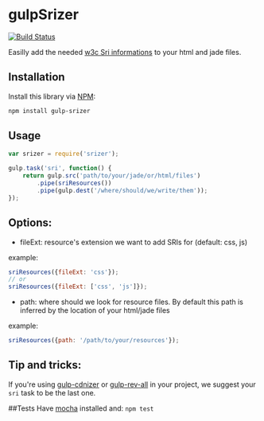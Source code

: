 # gulpSrizer
[![Build Status](https://travis-ci.org/namshi/gulp-srizer.svg?branch=travis)](https://travis-ci.org/namshi/gulp-srizer)

Easilly add the needed [w3c Sri informations](http://www.w3.org/TR/SRI/) to your html and jade files.

## Installation

Install this library via [NPM](https://www.npmjs.org/package/gulp-srizer):

``` bash
npm install gulp-srizer
```

## Usage
```javascript
var srizer = require('srizer');

gulp.task('sri', function() {
    return gulp.src('path/to/your/jade/or/html/files')
        .pipe(sriResources())
        .pipe(gulp.dest('/where/should/we/write/them'));
});

```

## Options:

* fileExt: resource's extension we want to add SRIs for (default: css, js)

example:
```javascript
sriResources({fileExt: 'css'});
// or
sriResources({fileExt: ['css', 'js']});
```

* path: where should we look for resource files. By default this path is inferred by the location of your html/jade files

example:
```javascript
sriResources({path: '/path/to/your/resources'});
```

## Tip and tricks:
If you're using [gulp-cdnizer](https://www.npmjs.com/package/gulp-cdnizer) or [gulp-rev-all](https://github.com/smysnk/gulp-rev-all) in your project, we suggest your `sri` task to be the last one.

##Tests
Have [mocha](https://mochajs.org/) installed and: `npm test`

